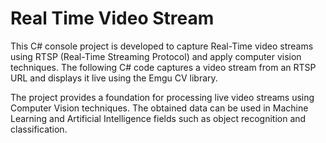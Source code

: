 # Real Time Video Stream

This C# console project is developed to capture Real-Time video streams using RTSP (Real-Time Streaming Protocol) and apply computer vision techniques. The following C# code captures a video stream from an RTSP URL and displays it live using the Emgu CV library.

The project provides a foundation for processing live video streams using Computer Vision techniques. The obtained data can be used in Machine Learning and Artificial Intelligence fields such as object recognition and classification.

